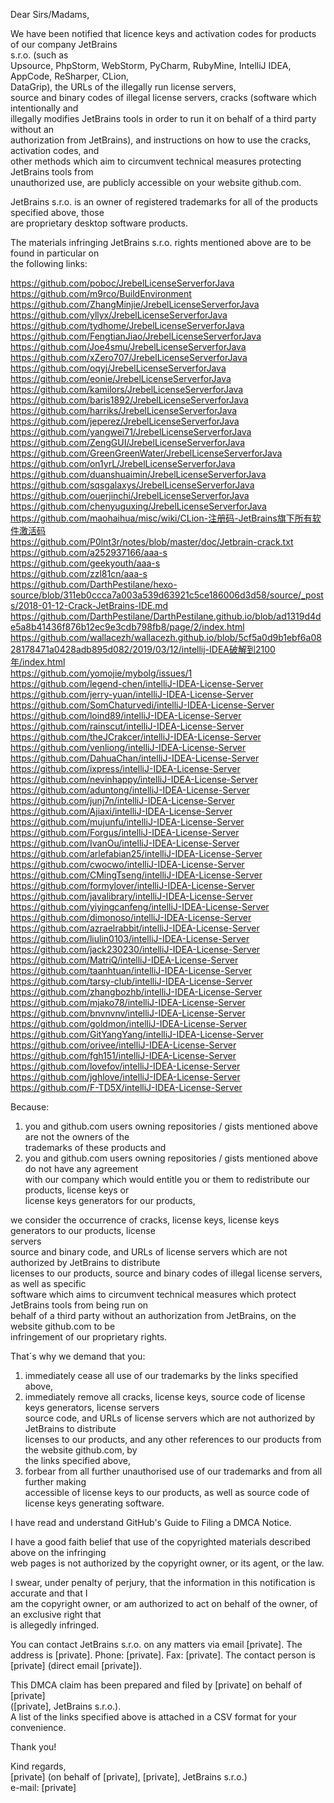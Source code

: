 Dear Sirs/Madams,  
  
We have been notified that licence keys and activation codes for products of our company JetBrains   
s.r.o. (such as   
Upsource, PhpStorm, WebStorm, PyCharm, RubyMine, IntelliJ IDEA, AppCode, ReSharper, CLion,   
DataGrip), the URLs of the illegally run license servers,   
source and binary codes of illegal license servers, cracks (software which intentionally and   
illegally modifies JetBrains tools in order to run it on behalf of a third party without an   
authorization from JetBrains), and instructions on how to use the cracks, activation codes, and   
other methods which aim to circumvent technical measures protecting JetBrains tools from   
unauthorized use, are publicly accessible on your website github.com.  
  
JetBrains s.r.o. is an owner of registered trademarks for all of the products specified above, those   
are proprietary desktop software products.  
  
The materials infringing JetBrains s.r.o. rights mentioned above are to be found in particular on   
the following links:  
  
https://github.com/poboc/JrebelLicenseServerforJava   
https://github.com/m9rco/BuildEnvironment   
https://github.com/ZhangMinjie/JrebelLicenseServerforJava   
https://github.com/yllyx/JrebelLicenseServerforJava   
https://github.com/tydhome/JrebelLicenseServerforJava   
https://github.com/FengtianJiao/JrebelLicenseServerforJava   
https://github.com/Joe4smu/JrebelLicenseServerforJava   
https://github.com/xZero707/JrebelLicenseServerforJava   
https://github.com/oqyj/JrebelLicenseServerforJava   
https://github.com/eonie/JrebelLicenseServerforJava   
https://github.com/kamilors/JrebelLicenseServerforJava   
https://github.com/baris1892/JrebelLicenseServerforJava   
https://github.com/harriks/JrebelLicenseServerforJava   
https://github.com/jeperez/JrebelLicenseServerforJava   
https://github.com/yangwei71/JrebelLicenseServerforJava   
https://github.com/ZengGUI/JrebelLicenseServerforJava   
https://github.com/GreenGreenWater/JrebelLicenseServerforJava   
https://github.com/on1yrL/JrebelLicenseServerforJava   
https://github.com/duanshuaimin/JrebelLicenseServerforJava   
https://github.com/sqsgalaxys/JrebelLicenseServerforJava   
https://github.com/ouerjinchi/JrebelLicenseServerforJava   
https://github.com/chenyuguxing/JrebelLicenseServerforJava   
https://github.com/maohaihua/misc/wiki/CLion-注册码-JetBrains旗下所有软件激活码   
https://github.com/P0lnt3r/notes/blob/master/doc/Jetbrain-crack.txt   
https://github.com/a252937166/aaa-s   
https://github.com/geekyouth/aaa-s   
https://github.com/zzl81cn/aaa-s   
https://github.com/DarthPestilane/hexo-source/blob/311eb0ccca7a003a539d63921c5ce186006d3d58/source/_posts/2018-01-12-Crack-JetBrains-IDE.md   
https://github.com/DarthPestilane/DarthPestilane.github.io/blob/ad1319d4de5a8b41436f876b12ec9e3cdb798fb8/page/2/index.html   
https://github.com/wallacezh/wallacezh.github.io/blob/5cf5a0d9b1ebf6a0828178471a0428adb895d082/2019/03/12/intellij-IDEA破解到2100年/index.html   
https://github.com/yomojie/mybolg/issues/1   
https://github.com/legend-chen/intelliJ-IDEA-License-Server   
https://github.com/jerry-yuan/intelliJ-IDEA-License-Server   
https://github.com/SomChaturvedi/intelliJ-IDEA-License-Server   
https://github.com/loind89/intelliJ-IDEA-License-Server   
https://github.com/rainscut/intelliJ-IDEA-License-Server   
https://github.com/theJCrakcer/intelliJ-IDEA-License-Server   
https://github.com/venliong/intelliJ-IDEA-License-Server   
https://github.com/DahuaChan/intelliJ-IDEA-License-Server   
https://github.com/ixpress/intelliJ-IDEA-License-Server   
https://github.com/nevinhappy/intelliJ-IDEA-License-Server   
https://github.com/aduntong/intelliJ-IDEA-License-Server   
https://github.com/junj7n/intelliJ-IDEA-License-Server   
https://github.com/Ajiaxi/intelliJ-IDEA-License-Server   
https://github.com/mujunfu/intelliJ-IDEA-License-Server   
https://github.com/Forgus/intelliJ-IDEA-License-Server   
https://github.com/IvanOu/intelliJ-IDEA-License-Server   
https://github.com/arlefabian25/intelliJ-IDEA-License-Server   
https://github.com/cwocwo/intelliJ-IDEA-License-Server   
https://github.com/CMingTseng/intelliJ-IDEA-License-Server   
https://github.com/formylover/intelliJ-IDEA-License-Server   
https://github.com/javalibrary/intelliJ-IDEA-License-Server   
https://github.com/yiyingcanfeng/intelliJ-IDEA-License-Server   
https://github.com/dimonoso/intelliJ-IDEA-License-Server   
https://github.com/azraelrabbit/intelliJ-IDEA-License-Server   
https://github.com/liulin0103/intelliJ-IDEA-License-Server   
https://github.com/jack230230/intelliJ-IDEA-License-Server   
https://github.com/MatriQ/intelliJ-IDEA-License-Server   
https://github.com/taanhtuan/intelliJ-IDEA-License-Server   
https://github.com/tarsy-club/intelliJ-IDEA-License-Server   
https://github.com/zhangbozhb/intelliJ-IDEA-License-Server   
https://github.com/mjako78/intelliJ-IDEA-License-Server   
https://github.com/bnvnvnv/intelliJ-IDEA-License-Server   
https://github.com/goldmon/intelliJ-IDEA-License-Server   
https://github.com/GitYangYang/intelliJ-IDEA-License-Server   
https://github.com/orivee/intelliJ-IDEA-License-Server   
https://github.com/fgh151/intelliJ-IDEA-License-Server   
https://github.com/lovefov/intelliJ-IDEA-License-Server   
https://github.com/jghlove/intelliJ-IDEA-License-Server   
https://github.com/F-TD5X/intelliJ-IDEA-License-Server  
  
Because:   
1) you and github.com users owning repositories / gists mentioned above are not the owners of the   
trademarks of these products and   
2) you and github.com users owning repositories / gists mentioned above do not have any agreement   
with our company which would entitle you or them to redistribute our products, license keys or   
license keys generators for our products,  
  
we consider the occurrence of cracks, license keys, license keys generators to our products, license   
servers   
source and binary code, and URLs of license servers which are not authorized by JetBrains to distribute   
licenses to our products, source and binary codes of illegal license servers, as well as specific   
software which aims to circumvent technical measures which protect JetBrains tools from being run on   
behalf of a third party without an authorization from JetBrains, on the website github.com to be   
infringement of our proprietary rights.  
  
That´s why we demand that you:   
1) immediately cease all use of our trademarks by the links specified above,   
2) immediately remove all cracks, license keys, source code of license keys generators, license servers   
source code, and URLs of license servers which are not authorized by JetBrains to distribute   
licenses to our products, and any other references to our products from the website github.com, by   
the links specified above,   
3) forbear from all further unauthorised use of our trademarks and from all further making   
accessible of license keys to our products, as well as source code of license keys generating software.  
  
I have read and understand GitHub's Guide to Filing a DMCA Notice.  
  
I have a good faith belief that use of the copyrighted materials described above on the infringing   
web pages is not authorized by the copyright owner, or its agent, or the law.  
  
I swear, under penalty of perjury, that the information in this notification is accurate and that I   
am the copyright owner, or am authorized to act on behalf of the owner, of an exclusive right that   
is allegedly infringed.  
  
You can contact JetBrains s.r.o. on any matters via email [private]. The address is [private]. Phone: [private]. Fax: [private]. The contact person is [private] (direct email [private]).  
  
This DMCA claim has been prepared and filed by [private] on behalf of [private]   
([private], JetBrains s.r.o.).   
A list of the links specified above is attached in a CSV format for your convenience.  
  
Thank you!  
  
Kind regards,   
[private] (on behalf of [private], [private], JetBrains s.r.o.)   
e-mail: [private]
